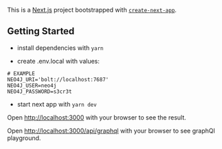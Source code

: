 This is a [Next.js](https://nextjs.org/) project bootstrapped with [`create-next-app`](https://github.com/vercel/next.js/tree/canary/packages/create-next-app).

## Getting Started

- install dependencies with `yarn`

- create .env.local with values:
```
# EXAMPLE
NEO4J_URI='bolt://localhost:7687'
NEO4J_USER=neo4j
NEO4J_PASSWORD=s3cr3t
```
- start next app with `yarn dev`

Open [http://localhost:3000](http://localhost:3000) with your browser to see the result.

Open [http://localhost:3000/api/graphql](http://localhost:3000/api/graphql) with your browser to see graphQl playground.

